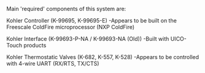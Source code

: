 Main 'required' components of this system are:

Kohler Controller (K-99695, K-99695-E)
-Appears to be built on the Freescale ColdFire microprocessor (NXP ColdFire)

Kohler Interface (K-99693-P-NA / K-99693-NA (Old))
-Built with UICO-Touch products

Kohler Thermostatic Valves (K-682, K-557, K-528)
-Appears to  be controlled with 4-wire UART (RX/RTS, TX/CTS)

